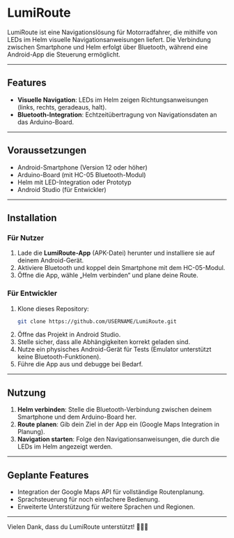 # LumiRoute

LumiRoute ist eine Navigationslösung für Motorradfahrer, die mithilfe von LEDs im Helm visuelle Navigationsanweisungen liefert. Die Verbindung zwischen Smartphone und Helm erfolgt über Bluetooth, während eine Android-App die Steuerung ermöglicht.

---

## Features

- **Visuelle Navigation**: LEDs im Helm zeigen Richtungsanweisungen (links, rechts, geradeaus, halt).
- **Bluetooth-Integration**: Echtzeitübertragung von Navigationsdaten an das Arduino-Board.

---

## Voraussetzungen

- Android-Smartphone (Version 12 oder höher)
- Arduino-Board (mit HC-05 Bluetooth-Modul)
- Helm mit LED-Integration oder Prototyp
- Android Studio (für Entwickler)

---

## Installation

### Für Nutzer
1. Lade die **LumiRoute-App** (APK-Datei) herunter und installiere sie auf deinem Android-Gerät.
2. Aktiviere Bluetooth und koppel dein Smartphone mit dem HC-05-Modul.
3. Öffne die App, wähle „Helm verbinden“ und plane deine Route.

### Für Entwickler
1. Klone dieses Repository:
   ```bash
   git clone https://github.com/USERNAME/LumiRoute.git
   ```
2. Öffne das Projekt in Android Studio.
3. Stelle sicher, dass alle Abhängigkeiten korrekt geladen sind.
4. Nutze ein physisches Android-Gerät für Tests (Emulator unterstützt keine Bluetooth-Funktionen).
5. Führe die App aus und debugge bei Bedarf.

---

## Nutzung

1. **Helm verbinden**: Stelle die Bluetooth-Verbindung zwischen deinem Smartphone und dem Arduino-Board her.
2. **Route planen**: Gib dein Ziel in der App ein (Google Maps Integration in Planung).
3. **Navigation starten**: Folge den Navigationsanweisungen, die durch die LEDs im Helm angezeigt werden.

---

## Geplante Features

- Integration der Google Maps API für vollständige Routenplanung.
- Sprachsteuerung für noch einfachere Bedienung.
- Erweiterte Unterstützung für weitere Sprachen und Regionen.

---

Vielen Dank, dass du LumiRoute unterstützt! 🚴‍♂️💡
